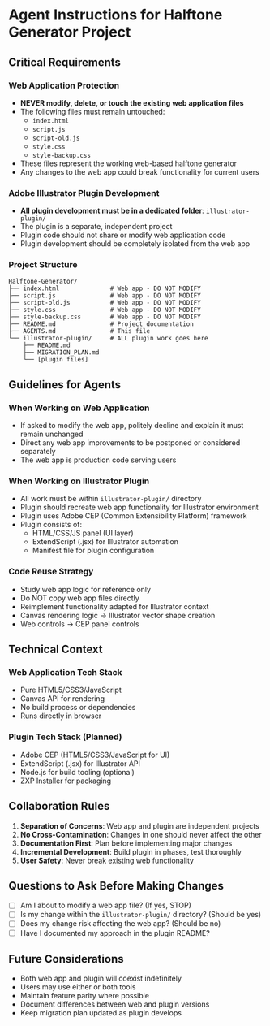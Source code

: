 # Agent Instructions for Halftone Generator Project

## Critical Requirements

### Web Application Protection
- **NEVER modify, delete, or touch the existing web application files**
- The following files must remain untouched:
  - `index.html`
  - `script.js`
  - `script-old.js`
  - `style.css`
  - `style-backup.css`
- These files represent the working web-based halftone generator
- Any changes to the web app could break functionality for current users

### Adobe Illustrator Plugin Development
- **All plugin development must be in a dedicated folder**: `illustrator-plugin/`
- The plugin is a separate, independent project
- Plugin code should not share or modify web application code
- Plugin development should be completely isolated from the web app

### Project Structure
```
Halftone-Generator/
├── index.html              # Web app - DO NOT MODIFY
├── script.js               # Web app - DO NOT MODIFY  
├── script-old.js           # Web app - DO NOT MODIFY
├── style.css               # Web app - DO NOT MODIFY
├── style-backup.css        # Web app - DO NOT MODIFY
├── README.md               # Project documentation
├── AGENTS.md               # This file
└── illustrator-plugin/     # ALL plugin work goes here
    ├── README.md
    ├── MIGRATION_PLAN.md
    └── [plugin files]
```

## Guidelines for Agents

### When Working on Web Application
- If asked to modify the web app, politely decline and explain it must remain unchanged
- Direct any web app improvements to be postponed or considered separately
- The web app is production code serving users

### When Working on Illustrator Plugin
- All work must be within `illustrator-plugin/` directory
- Plugin should recreate web app functionality for Illustrator environment
- Plugin uses Adobe CEP (Common Extensibility Platform) framework
- Plugin consists of:
  - HTML/CSS/JS panel (UI layer)
  - ExtendScript (.jsx) for Illustrator automation
  - Manifest file for plugin configuration

### Code Reuse Strategy
- Study web app logic for reference only
- Do NOT copy web app files directly
- Reimplement functionality adapted for Illustrator context
- Canvas rendering logic → Illustrator vector shape creation
- Web controls → CEP panel controls

## Technical Context

### Web Application Tech Stack
- Pure HTML5/CSS3/JavaScript
- Canvas API for rendering
- No build process or dependencies
- Runs directly in browser

### Plugin Tech Stack (Planned)
- Adobe CEP (HTML5/CSS3/JavaScript for UI)
- ExtendScript (.jsx) for Illustrator API
- Node.js for build tooling (optional)
- ZXP Installer for packaging

## Collaboration Rules

1. **Separation of Concerns**: Web app and plugin are independent projects
2. **No Cross-Contamination**: Changes in one should never affect the other
3. **Documentation First**: Plan before implementing major changes
4. **Incremental Development**: Build plugin in phases, test thoroughly
5. **User Safety**: Never break existing web functionality

## Questions to Ask Before Making Changes

- [ ] Am I about to modify a web app file? (If yes, STOP)
- [ ] Is my change within the `illustrator-plugin/` directory? (Should be yes)
- [ ] Does my change risk affecting the web app? (Should be no)
- [ ] Have I documented my approach in the plugin README?

## Future Considerations

- Both web app and plugin will coexist indefinitely
- Users may use either or both tools
- Maintain feature parity where possible
- Document differences between web and plugin versions
- Keep migration plan updated as plugin develops
